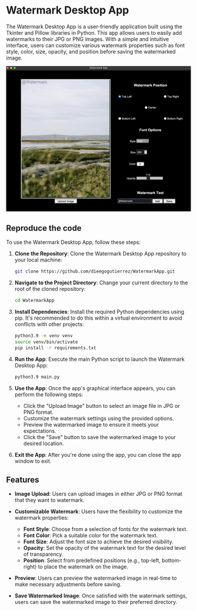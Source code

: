 # Watermark Desktop App

The Watermark Desktop App is a user-friendly application built using the Tkinter and Pillow libraries in Python. This app allows users to easily add watermarks to their JPG or PNG images. With a simple and intuitive interface, users can customize various watermark properties such as font style, color, size, opacity, and position before saving the watermarked image.

![Watermark Desktop App](static/assets/watermarkapp.png)

## Reproduce the code

To use the Watermark Desktop App, follow these steps:

1. **Clone the Repository**: Clone the Watermark Desktop App repository to your local machine:

    ```bash
    git clone https://github.com/dieegogutierrez/WatermarkApp.git
    ```

2. **Navigate to the Project Directory**: Change your current directory to the root of the cloned repository:

    ```bash
    cd WatermarkApp
    ```

3. **Install Dependencies**: Install the required Python dependencies using pip. It's recommended to do this within a virtual environment to avoid conflicts with other projects:

    ```bash
    python3.9 -m venv venv
    source venv/bin/activate
    pip install -r requirements.txt
    ```

4. **Run the App**: Execute the main Python script to launch the Watermark Desktop App:

    ```bash
    python3.9 main.py
    ```

5. **Use the App**: Once the app's graphical interface appears, you can perform the following steps:

    - Click the "Upload Image" button to select an image file in JPG or PNG format.
    - Customize the watermark settings using the provided options.
    - Preview the watermarked image to ensure it meets your expectations.
    - Click the "Save" button to save the watermarked image to your desired location.

6. **Exit the App**: After you're done using the app, you can close the app window to exit.

## Features

- **Image Upload**: Users can upload images in either JPG or PNG format that they want to watermark.

- **Customizable Watermark**: Users have the flexibility to customize the watermark properties:
  - **Font Style**: Choose from a selection of fonts for the watermark text.
  - **Font Color**: Pick a suitable color for the watermark text.
  - **Font Size**: Adjust the font size to achieve the desired visibility.
  - **Opacity**: Set the opacity of the watermark text for the desired level of transparency.
  - **Position**: Select from predefined positions (e.g., top-left, bottom-right) to place the watermark on the image.

- **Preview**: Users can preview the watermarked image in real-time to make necessary adjustments before saving.

- **Save Watermarked Image**: Once satisfied with the watermark settings, users can save the watermarked image to their preferred directory.